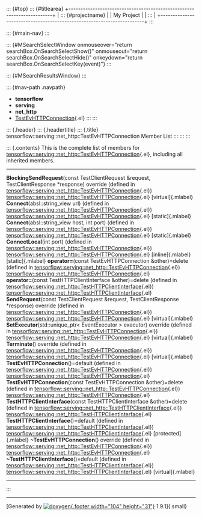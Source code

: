 ::: {#top}
::: {#titlearea}
+-----------------------------------------------------------------------+
| ::: {#projectname}                                                    |
| My Project                                                            |
| :::                                                                   |
+-----------------------------------------------------------------------+
:::

::: {#main-nav}
:::

::: {#MSearchSelectWindow onmouseover="return searchBox.OnSearchSelectShow()" onmouseout="return searchBox.OnSearchSelectHide()" onkeydown="return searchBox.OnSearchSelectKey(event)"}
:::

::: {#MSearchResultsWindow}
:::

::: {#nav-path .navpath}
-   **tensorflow**
-   **serving**
-   **net\_http**
-   [TestEvHTTPConnection](classtensorflow_1_1serving_1_1net__http_1_1TestEvHTTPConnection.html){.el}
:::
:::

::: {.header}
::: {.headertitle}
::: {.title}
tensorflow::serving::net\_http::TestEvHTTPConnection Member List
:::
:::
:::

::: {.contents}
This is the complete list of members for
[tensorflow::serving::net\_http::TestEvHTTPConnection](classtensorflow_1_1serving_1_1net__http_1_1TestEvHTTPConnection.html){.el},
including all inherited members.

  -------------------------------------------------------------------------------------------------------------------------------------------------------------------------------------------------------------------------------------------------- ----------------------------------------------------------------------------------------------------------------------------------------- ------------------------------------
  **BlockingSendRequest**(const TestClientRequest &request, TestClientResponse \*response) override (defined in [tensorflow::serving::net\_http::TestEvHTTPConnection](classtensorflow_1_1serving_1_1net__http_1_1TestEvHTTPConnection.html){.el})   [tensorflow::serving::net\_http::TestEvHTTPConnection](classtensorflow_1_1serving_1_1net__http_1_1TestEvHTTPConnection.html){.el}         [virtual]{.mlabel}
  **Connect**(absl::string\_view url) (defined in [tensorflow::serving::net\_http::TestEvHTTPConnection](classtensorflow_1_1serving_1_1net__http_1_1TestEvHTTPConnection.html){.el})                                                                 [tensorflow::serving::net\_http::TestEvHTTPConnection](classtensorflow_1_1serving_1_1net__http_1_1TestEvHTTPConnection.html){.el}         [static]{.mlabel}
  **Connect**(absl::string\_view host, int port) (defined in [tensorflow::serving::net\_http::TestEvHTTPConnection](classtensorflow_1_1serving_1_1net__http_1_1TestEvHTTPConnection.html){.el})                                                      [tensorflow::serving::net\_http::TestEvHTTPConnection](classtensorflow_1_1serving_1_1net__http_1_1TestEvHTTPConnection.html){.el}         [static]{.mlabel}
  **ConnectLocal**(int port) (defined in [tensorflow::serving::net\_http::TestEvHTTPConnection](classtensorflow_1_1serving_1_1net__http_1_1TestEvHTTPConnection.html){.el})                                                                          [tensorflow::serving::net\_http::TestEvHTTPConnection](classtensorflow_1_1serving_1_1net__http_1_1TestEvHTTPConnection.html){.el}         [inline]{.mlabel}[static]{.mlabel}
  **operator=**(const TestEvHTTPConnection &other)=delete (defined in [tensorflow::serving::net\_http::TestEvHTTPConnection](classtensorflow_1_1serving_1_1net__http_1_1TestEvHTTPConnection.html){.el})                                             [tensorflow::serving::net\_http::TestEvHTTPConnection](classtensorflow_1_1serving_1_1net__http_1_1TestEvHTTPConnection.html){.el}         
  **operator=**(const TestHTTPClientInterface &other)=delete (defined in [tensorflow::serving::net\_http::TestHTTPClientInterface](classtensorflow_1_1serving_1_1net__http_1_1TestHTTPClientInterface.html){.el})                                    [tensorflow::serving::net\_http::TestHTTPClientInterface](classtensorflow_1_1serving_1_1net__http_1_1TestHTTPClientInterface.html){.el}   
  **SendRequest**(const TestClientRequest &request, TestClientResponse \*response) override (defined in [tensorflow::serving::net\_http::TestEvHTTPConnection](classtensorflow_1_1serving_1_1net__http_1_1TestEvHTTPConnection.html){.el})           [tensorflow::serving::net\_http::TestEvHTTPConnection](classtensorflow_1_1serving_1_1net__http_1_1TestEvHTTPConnection.html){.el}         [virtual]{.mlabel}
  **SetExecutor**(std::unique\_ptr\< EventExecutor \> executor) override (defined in [tensorflow::serving::net\_http::TestEvHTTPConnection](classtensorflow_1_1serving_1_1net__http_1_1TestEvHTTPConnection.html){.el})                              [tensorflow::serving::net\_http::TestEvHTTPConnection](classtensorflow_1_1serving_1_1net__http_1_1TestEvHTTPConnection.html){.el}         [virtual]{.mlabel}
  **Terminate**() override (defined in [tensorflow::serving::net\_http::TestEvHTTPConnection](classtensorflow_1_1serving_1_1net__http_1_1TestEvHTTPConnection.html){.el})                                                                            [tensorflow::serving::net\_http::TestEvHTTPConnection](classtensorflow_1_1serving_1_1net__http_1_1TestEvHTTPConnection.html){.el}         [virtual]{.mlabel}
  **TestEvHTTPConnection**()=default (defined in [tensorflow::serving::net\_http::TestEvHTTPConnection](classtensorflow_1_1serving_1_1net__http_1_1TestEvHTTPConnection.html){.el})                                                                  [tensorflow::serving::net\_http::TestEvHTTPConnection](classtensorflow_1_1serving_1_1net__http_1_1TestEvHTTPConnection.html){.el}         
  **TestEvHTTPConnection**(const TestEvHTTPConnection &other)=delete (defined in [tensorflow::serving::net\_http::TestEvHTTPConnection](classtensorflow_1_1serving_1_1net__http_1_1TestEvHTTPConnection.html){.el})                                  [tensorflow::serving::net\_http::TestEvHTTPConnection](classtensorflow_1_1serving_1_1net__http_1_1TestEvHTTPConnection.html){.el}         
  **TestHTTPClientInterface**(const TestHTTPClientInterface &other)=delete (defined in [tensorflow::serving::net\_http::TestHTTPClientInterface](classtensorflow_1_1serving_1_1net__http_1_1TestHTTPClientInterface.html){.el})                      [tensorflow::serving::net\_http::TestHTTPClientInterface](classtensorflow_1_1serving_1_1net__http_1_1TestHTTPClientInterface.html){.el}   
  **TestHTTPClientInterface**()=default (defined in [tensorflow::serving::net\_http::TestHTTPClientInterface](classtensorflow_1_1serving_1_1net__http_1_1TestHTTPClientInterface.html){.el})                                                         [tensorflow::serving::net\_http::TestHTTPClientInterface](classtensorflow_1_1serving_1_1net__http_1_1TestHTTPClientInterface.html){.el}   [protected]{.mlabel}
  **\~TestEvHTTPConnection**() override (defined in [tensorflow::serving::net\_http::TestEvHTTPConnection](classtensorflow_1_1serving_1_1net__http_1_1TestEvHTTPConnection.html){.el})                                                               [tensorflow::serving::net\_http::TestEvHTTPConnection](classtensorflow_1_1serving_1_1net__http_1_1TestEvHTTPConnection.html){.el}         
  **\~TestHTTPClientInterface**()=default (defined in [tensorflow::serving::net\_http::TestHTTPClientInterface](classtensorflow_1_1serving_1_1net__http_1_1TestHTTPClientInterface.html){.el})                                                       [tensorflow::serving::net\_http::TestHTTPClientInterface](classtensorflow_1_1serving_1_1net__http_1_1TestHTTPClientInterface.html){.el}   [virtual]{.mlabel}
  -------------------------------------------------------------------------------------------------------------------------------------------------------------------------------------------------------------------------------------------------- ----------------------------------------------------------------------------------------------------------------------------------------- ------------------------------------
:::

------------------------------------------------------------------------

[Generated by [![doxygen](doxygen.svg){.footer width="104"
height="31"}](https://www.doxygen.org/index.html) 1.9.1]{.small}
